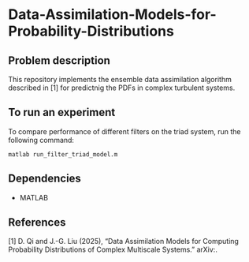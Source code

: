# Data-Assimilation-Models-for-Probability-Distributions

## Problem description

This repository implements the ensemble data assimilation algorithm described in [1] for predictnig the PDFs in complex turbulent systems. 

## To run an experiment


To compare performance of different filters on the triad system, run the following command:

```
matlab run_filter_triad_model.m
```




## Dependencies

* MATLAB

## References
[1] D. Qi and J.-G. Liu (2025), “Data Assimilation Models for Computing Probability Distributions of Complex Multiscale Systems.” arXiv:.

